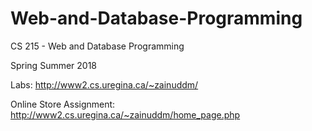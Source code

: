 # Web-and-Database-Programming

CS 215 - Web and Database Programming

Spring Summer 2018

Labs: http://www2.cs.uregina.ca/~zainuddm/

Online Store Assignment: http://www2.cs.uregina.ca/~zainuddm/home_page.php
